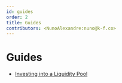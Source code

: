 ```yaml
---
id: guides
order: 2
title: Guides
contributors: <NunoAlexandre:nuno@k-f.co>
---
```


# Guides

- [Investing into a Liquidity Pool](docs/build/guides/investing-into-a-liquidity-pool.md)